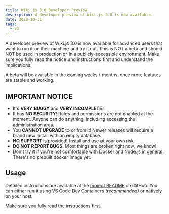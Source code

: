 ```yaml
---
title: Wiki.js 3.0 Developer Preview
description: A developer preview of Wiki.js 3.0 is now available.
date: 2022-10-31
tags:
  - v3
---
```


A developer preview of Wiki.js 3.0 is now available for advanced users that want to run it on their machine and try it out. This is NOT a beta and should NOT be used in production or in a publicly-accessible environment. Make sure you fully read the notice and instructions first and understand the implications.

A beta will be available in the coming weeks / months, once more features are stable and working.

## IMPORTANT NOTICE

- It's **VERY BUGGY** and **VERY INCOMPLETE**!
- It has **NO SECURITY**! Roles and permissions are not enabled at the moment. Anyone can do anything, including accessing the administration area.
- You **CANNOT UPGRADE** to or from it! Newer releases will require a brand new install with an empty database.
- **NO SUPPORT** is provided! Install and use at your own risk.
- **DO NOT REPORT BUGS**! Most things are broken right now, we know!
- Don't try it if you're not comfortable with Docker and Node.js in general. There's no prebuilt docker image yet.

## Usage

Detailed instructions are available at the [project README](https://github.com/requarks/wiki/tree/vega#readme) on GitHub. You can either run it using VS Code Dev Containers *(recommended)* or natively on your host.

Make sure you fully read the instructions first.